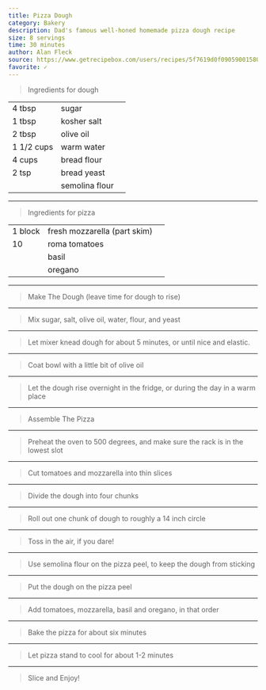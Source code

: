 ```yaml
---
title: Pizza Dough
category: Bakery
description: Dad's famous well-honed homemade pizza dough recipe
size: 8 servings
time: 30 minutes
author: Alan Fleck
source: https://www.getrecipebox.com/users/recipes/5f7619d0f090590015804de1
favorite: ✓
---
```


> Ingredients for dough

| | | |
|-|-|-|
| 4 tbsp | sugar |
| 1 tbsp | kosher salt |
| 2 tbsp | olive oil |
| 1 1/2 cups | warm water |
| 4 cups | bread flour |
| 2 tsp | bread yeast |
| | semolina flour |

---

> Ingredients for pizza

| | | |
|-|-|-|
| 1 block | fresh mozzarella (part skim) |
| 10 | roma tomatoes |
| | basil |
| | oregano |

---

> Make The Dough (leave time for dough to rise)

---

> Mix sugar, salt, olive oil, water, flour, and yeast

---

> Let mixer knead dough for about 5 minutes, or until nice and elastic.

---

> Coat bowl with a little bit of olive oil

---

> Let the dough rise overnight in the fridge, or during the day in a warm place

---

> Assemble The Pizza

---

> Preheat the oven to 500 degrees, and make sure the rack is in the lowest slot

---

> Cut tomatoes and mozzarella into thin slices

---

> Divide the dough into four chunks

---

> Roll out one chunk of dough to roughly a 14 inch circle

---

> Toss in the air, if you dare!

---

> Use semolina flour on the pizza peel, to keep the dough from sticking

---

> Put the dough on the pizza peel

---

> Add tomatoes, mozzarella, basil and oregano, in that order

---

> Bake the pizza for about six minutes

---

> Let pizza stand to cool for about 1-2 minutes

---

> Slice and Enjoy!
